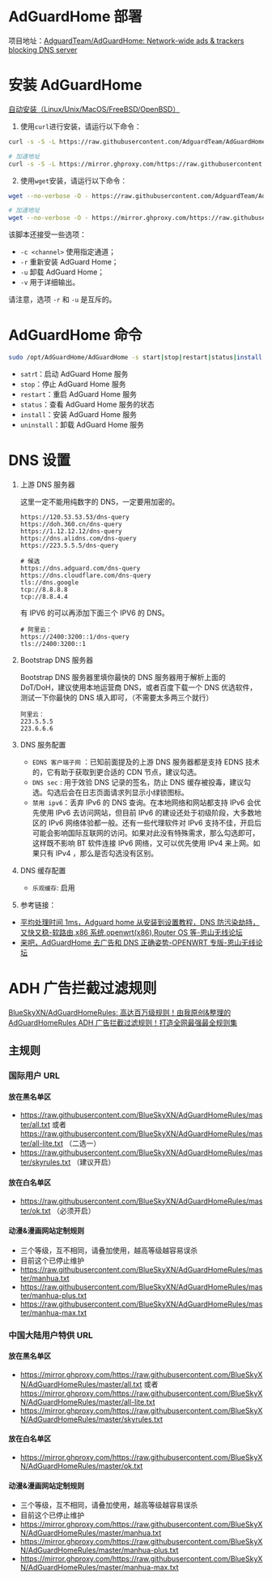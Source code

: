 # AdGuardHome 部署

项目地址：[AdguardTeam/AdGuardHome: Network-wide ads & trackers blocking DNS server](https://github.com/AdguardTeam/AdGuardHome)

# 安装 AdGuardHome

[自动安装（Linux/Unix/MacOS/FreeBSD/OpenBSD）](https://github.com/AdguardTeam/AdGuardHome?tab=readme-ov-file#automated-install-linuxunixmacosfreebsdopenbsd)

1. 使用`curl`进行安装，请运行以下命令：

```bash
curl -s -S -L https://raw.githubusercontent.com/AdguardTeam/AdGuardHome/master/scripts/install.sh | sh -s -- -v
```

```bash
# 加速地址
curl -s -S -L https://mirror.ghproxy.com/https://raw.githubusercontent.com/AdguardTeam/AdGuardHome/master/scripts/install.sh | sh -s -- -v
```

2. 使用`wget`安装，请运行以下命令：

```bash
wget --no-verbose -O - https://raw.githubusercontent.com/AdguardTeam/AdGuardHome/master/scripts/install.sh | sh -s -- -v
```

```bash
# 加速地址
wget --no-verbose -O - https://mirror.ghproxy.com/https://raw.githubusercontent.com/AdguardTeam/AdGuardHome/master/scripts/install.sh | sh -s -- -v
```

该脚本还接受一些选项：

- `-c <channel>` 使用指定通道；
- `-r` 重新安装 AdGuard Home；
- `-u` 卸载 AdGuard Home；
- `-v` 用于详细输出。

请注意，选项 `-r` 和 `-u` 是互斥的。

# AdGuardHome 命令

```bash
sudo /opt/AdGuardHome/AdGuardHome -s start|stop|restart|status|install|uninstall
```

- `satr`t：启动 AdGuard Home 服务
- `stop`：停止 AdGuard Home 服务
- `restart`：重启 AdGuard Home 服务
- `status`：查看 AdGuard Home 服务的状态
- `install`：安装 AdGuard Home 服务
- `uninstall`：卸载 AdGuard Home 服务

# DNS 设置

1.  上游 DNS 服务器

    这里一定不能用纯数字的 DNS，一定要用加密的。

    ```
    https://120.53.53.53/dns-query
    https://doh.360.cn/dns-query
    https://1.12.12.12/dns-query
    https://dns.alidns.com/dns-query
    https://223.5.5.5/dns-query

    # 候选
    https://dns.adguard.com/dns-query
    https://dns.cloudflare.com/dns-query
    tls://dns.google
    tcp://8.8.8.8
    tcp://8.8.4.4
    ```

    有 IPV6 的可以再添加下面三个 IPV6 的 DNS。

    ```
    # 阿里云：
    https://2400:3200::1/dns-query
    tls://2400:3200::1
    ```

2.  Bootstrap DNS 服务器

    Bootstrap DNS 服务器里填你最快的 DNS 服务器用于解析上面的 DoT/DoH，建议使用本地运营商 DNS，或者百度下载一个 DNS 优选软件，测试一下你最快的 DNS 填入即可，（不需要太多两三个就行）

    ```
    阿里云：
    223.5.5.5
    223.6.6.6
    ```

3.  DNS 服务配置

    - `EDNS 客户端子网` ：已知前面提及的上游 DNS 服务器都是支持 EDNS 技术的，它有助于获取到更合适的 CDN 节点，建议勾选。
    - `DNS sec` : 用于效验 DNS 记录的签名，防止 DNS 缓存被投毒，建议勾选。勾选后会在日志页面请求列显示小绿锁图标。
    - `禁用 ipv6`：丢弃 IPv6 的 DNS 查询。在本地网络和网站都支持 IPv6 会优先使用 IPv6 去访问网站，但目前 IPv6 的建设还处于初级阶段，大多数地区的 IPv6 网络体验都一般。还有一些代理软件对 IPv6 支持不佳，开启后可能会影响国际互联网的访问。如果对此没有特殊需求，那么勾选即可，这样既不影响 BT 软件连接 IPv6 网络，又可以优先使用 IPv4 来上网。如果只有 IPv4 ，那么是否勾选没有区别。

4.  DNS 缓存配置

    - `乐观缓存`: 启用

5.  参考链接：

- [平均处理时间 1ms，Adguard home 从安装到设置教程，DNS 防污染劫持，又快又稳-软路由,x86 系统,openwrt(x86),Router OS 等-恩山无线论坛](https://www.right.com.cn/forum/thread-8275129-1-1.html)
- [来吧，AdGuardHome 去广告和 DNS 正确姿势-OPENWRT 专版-恩山无线论坛](https://www.right.com.cn/forum/thread-4090928-1-1.html)

# ADH 广告拦截过滤规则

[BlueSkyXN/AdGuardHomeRules: 高达百万级规则！由我原创&整理的 AdGuardHomeRules ADH 广告拦截过滤规则！打造全网最强最全规则集](https://github.com/BlueSkyXN/AdGuardHomeRules)

## 主规则

### 国际用户 URL

#### 放在黑名单区

- https://raw.githubusercontent.com/BlueSkyXN/AdGuardHomeRules/master/all.txt 或者 https://raw.githubusercontent.com/BlueSkyXN/AdGuardHomeRules/master/all-lite.txt （二选一）
- https://raw.githubusercontent.com/BlueSkyXN/AdGuardHomeRules/master/skyrules.txt （建议开启）

#### 放在白名单区

- https://raw.githubusercontent.com/BlueSkyXN/AdGuardHomeRules/master/ok.txt （必须开启）

#### 动漫&漫画网站定制规则

- 三个等级，互不相同，请叠加使用，越高等级越容易误杀
- 目前这个已停止维护
- https://raw.githubusercontent.com/BlueSkyXN/AdGuardHomeRules/master/manhua.txt
- https://raw.githubusercontent.com/BlueSkyXN/AdGuardHomeRules/master/manhua-plus.txt
- https://raw.githubusercontent.com/BlueSkyXN/AdGuardHomeRules/master/manhua-max.txt

### 中国大陆用户特供 URL

#### 放在黑名单区

- https://mirror.ghproxy.com/https://raw.githubusercontent.com/BlueSkyXN/AdGuardHomeRules/master/all.txt 或者 https://mirror.ghproxy.com/https://raw.githubusercontent.com/BlueSkyXN/AdGuardHomeRules/master/all-lite.txt
- https://mirror.ghproxy.com/https://raw.githubusercontent.com/BlueSkyXN/AdGuardHomeRules/master/skyrules.txt

#### 放在白名单区

- https://mirror.ghproxy.com/https://raw.githubusercontent.com/BlueSkyXN/AdGuardHomeRules/master/ok.txt

#### 动漫&漫画网站定制规则

- 三个等级，互不相同，请叠加使用，越高等级越容易误杀
- 目前这个已停止维护
- https://mirror.ghproxy.com/https://raw.githubusercontent.com/BlueSkyXN/AdGuardHomeRules/master/manhua.txt
- https://mirror.ghproxy.com/https://raw.githubusercontent.com/BlueSkyXN/AdGuardHomeRules/master/manhua-plus.txt
- https://mirror.ghproxy.com/https://raw.githubusercontent.com/BlueSkyXN/AdGuardHomeRules/master/manhua-max.txt
